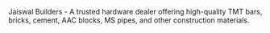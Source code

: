 Jaiswal Builders - A trusted hardware dealer offering high-quality TMT bars, bricks, cement, AAC blocks, MS pipes, and other construction materials.
